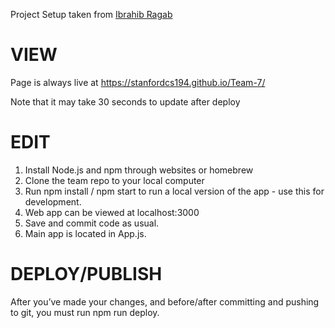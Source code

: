 Project Setup taken from [Ibrahib Ragab](https://dev.to/yuribenjamin/how-to-deploy-react-app-in-github-pages-2a1f)

# VIEW

Page is always live at https://stanfordcs194.github.io/Team-7/

Note that it may take 30 seconds to update after deploy

# EDIT

1. Install Node.js and npm through websites or homebrew
2. Clone the team repo to your local computer
3. Run npm install / npm start to run a local version of the app - use this for development. 
4. Web app can be viewed at localhost:3000
5. Save and commit code as usual. 
6. Main app is located in App.js. 

# DEPLOY/PUBLISH

After you’ve made your changes, and before/after committing and pushing to git, you must run  npm run deploy.
